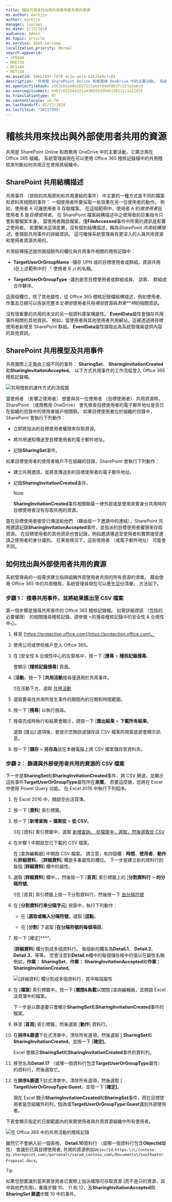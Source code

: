 ```yaml
---
title: 稽核共用來找出與外部使用者共用的資源
ms.author: markjjo
author: markjjo
manager: laurawi
ms.date: 2/13/2018
audience: Admin
ms.topic: article
ms.service: O365-seccomp
localization_priority: Normal
search.appverid:
- SPO160
- MOE150
- BCS160
- MET150
ms.assetid: 50bbf89f-7870-4c2a-ae14-42635e0cfc01
description: '共用是 SharePoint Online 和商務用 OneDrive 中的主要活動。 系統管理員現在可以使用 Office 365 稽核記錄檔中的共用稽核來判斷如何共用正在使用其組織中。 '
ms.openlocfilehash: a363ebe2e8b1697521ab5f84df0b3fc221a2abcd
ms.sourcegitcommit: 9d67cb52544321a430343d39eb336112c1a11d35
ms.translationtype: MT
ms.contentlocale: zh-TW
ms.lasthandoff: 05/17/2019
ms.locfileid: "34157895"
---
```

# <a name="use-sharing-auditing-in-the-office-365-audit-log"></a>稽核共用來找出與外部使用者共用的資源

共用是 SharePoint Online 和商務用 OneDrive 中的主要活動，它廣泛用在 Office 365 組織。 系統管理員現在可以使用 Office 365 稽核記錄檔中的共用稽核來判斷如何共用正在使用其組織中。 
  
## <a name="the-sharepoint-sharing-schema"></a>SharePoint 共用結構描述

共用事件 （排除的共用原則和共用連結的事件） 中主要的一種方式是不同的檔案和資料夾相關的事件： 一個使用者所要採取一些效果在另一位使用者的動作。 例如，使用者 A 可讓使用者 B 存取檔案。 在這個範例中，使用者 A 的*做使用者*且使用者 B 是*目標使用者*。 在 SharePoint 檔案結構描述中之使用者的巨集指令只會影響檔案本身。 當使用者開啟檔案，僅**FileAccessed**事件中所需的資訊是影響之使用者。 若要解決這項差異，沒有個別結構描述，稱為*SharePoint 共用結構描述*，會擷取共用事件的詳細資訊。 這可確保系統管理員有更深入的人員共用資源和使用者資源共用的。 
  
共用結構描述提供兩個額外的欄位與共用事件相關的稽核記錄中： 
  
- **TargetUserOrGroupName** -儲存 UPN 或的目標使用者或群組，資源共用 (在上述範例中的 「 使用者 B 」) 的名稱。 
    
- **TargetUserOrGroupType** -識別是否目標使用者或群組成員、 訪客、 群組或合作夥伴。 
    
這兩個欄位，除了其他屬性，從 Office 365 稽核記錄檔結構描述，例如使用者、 作業及日期可以告訴完整本文*哪些*使用者共用*哪些*資源與*對象**時*的相關資訊。 
  
沒有很重要的共用的本文的另一個資料庫架構屬性。 **EventData**屬性會儲存共用事件相關的其他資訊。 例如，當使用者與其他使用者共用網站，這被透過將目標使用者新增至 SharePoint 群組。 **EventData**屬性擷取此為系統管理員提供內容的其他資訊。 

## <a name="the-sharepoint-sharing-model-and-sharing-events"></a>SharePoint 共用模型及共用事件

共用實際上定義由三個不同的事件： **SharingSet**、 **SharingInvitationCreated**和**SharingInvitaitonAccepted**。 以下方式共用事件的工作流程登入 Office 365 稽核記錄檔。 
  
![共用稽核的運作方式的流程圖](media/d83dd40f-919b-484f-bfd6-5dc8de31bff6.png)
  
當使用者 （影響之使用者） 想要與另一位使用者 （目標使用者） 共用資源時，SharePoint （或商務用 OneDrive） 會先檢查目標使用者的電子郵件地址是否已在組織的目錄中的使用者帳戶相關聯。 如果目標使用者位於組織的目錄中，SharePoint 會執行下列動作：
  
-  立即將指派的目標使用者權限來存取資源。 
    
- 將共用通知傳送至目標使用者的電子郵件地址。
    
- 記錄**SharingSet**事件。 
    
 如果目標使用者的使用者帳戶不在組織的目錄，SharePoint 會執行下列動作： 
  
- 建立共用邀請，並將其傳送到的目標使用者的電子郵件地址。
    
- 記錄**SharingInvitationCreated**事件。 
    
    > [!NOTE]
    > **SharingInvitationCreated**事件相關聯最一律外部或是使用來賓身分共用時的目標使用者沒有存取共用的資源。 
  
當在目標使用者接受已傳送給他們 （藉由按一下邀請中的連結），SharePoint 共用邀請記錄**SharingInvitationAccepted**事件，並指派的目標使用者權限來存取資源。 在目標使用者的其他資訊也會記錄，例如邀請傳送至使用者和實際接受邀請之使用者的身分識別。 在某些情況下，這些使用者 （或電子郵件地址） 可能會不同。 
  

  
## <a name="how-to-identify-resources-shared-with-external-users"></a>如何找出與外部使用者共用的資源

系統管理員的一般需求建立指與組織外部使用者共用的所有資源的清單。 藉由使用 Office 365 中的共用稽核，系統管理員現在可以產生這份清單。 方法如下。
  
### <a name="step-1-search-for-sharing-events-and-export-the-results-to-a-csv-file"></a>步驟 1： 搜尋共用事件，並將結果匯出至 CSV 檔案

第一個步驟是搜尋共用事件的 Office 365 稽核記錄檔。 如需詳細資訊 （包括的必要權限） 的相關搜尋稽核記錄，請參閱 <<c0>的搜尋稽核記錄中的安全性 &amp; 合規性中心。
  
1. 移至 [https://protection.office.com](https://protection.office.com)。
    
2. 使用公司或學校帳戶登入 Office 365。
    
3. 在 [安全性 & 合規性中心的左窗格中，按一下 [**搜尋**  > **稽核記錄搜尋**。
    
    會顯示 [**稽核記錄搜尋**] 頁面。 
    
4. [**活動**，按一下 [**共用活動**搜尋僅適用於共用事件。 
    
    ![在活動下方，選取 [共用活動](media/46bb25b7-1eb2-4adf-903a-cc9ab58639f9.png)
  
5.  選取要尋找共用所發生事件的期間內的日期和時間範圍。 
    
6. 按一下 [**搜尋**] 以執行搜尋。 
    
7. 搜尋完成時執行和結果會顯示，請按一下 [**匯出結果** \> **下載所有結果**。
    
    選取 [匯出] 選項後，會提示您開啟或儲存該 CSV 檔案的視窗底部會顯示訊息。
    
8. 按一下 [**儲存** \> **另存為**並在本機電腦上將 CSV 檔案儲存至資料夾。 
    

  
### <a name="step-2-filter-the-csv-file-for-resources-shared-with-external-users"></a>步驟 2： 篩選與外部使用者共用的資源的 CSV 檔案

下一步是**SharingSet**和**SharingInvitationCreated**事件，將 CSV 篩選，並顯示這些事件**TargetUserOrGroupType**屬性所在**來賓**。 若要這麼做，您將在 Excel 中使用 Power Query 功能。 在 Excel 2016 中執行下列程序。 
  
1. 在 Excel 2016 中，開啟空白活頁簿。
    
2. 按一下 [**資料**] 索引標籤。 
    
3. 按一下 [**新增查詢** \> **檔案從** \> **從 CSV**。
    
    ![在 [資料] 索引標籤中，選取 [新增查詢、 從檔案中，選取，然後選取從 CSV](media/5170ab34-b449-40ea-bd3f-f1432c1c5973.png)
  
4. 在步驟 1 中開啟您已下載的 CSV 檔案。
    
    在 [查詢編輯器] 中開啟 CSV 檔案。 請注意，有四個欄：**時間**、**使用者**、**動作**和**詳細資料**。 [**詳細資料**] 欄是多重屬性的欄位。 下一步是建立新的資料行的每個 [**詳細資料**] 欄中的屬性。 
    
5. 選取 [**詳細資料**] 欄中，，然後按一下 [**首頁**] 索引標籤上的 [**分割資料行** \> **的分隔符號**。
    
    ![在 [首頁] 索引標籤上按一下分割資料行，然後按一下 [由分隔符號](media/aeb503e8-565b-42ea-91e2-9f127a74c00c.png)
  
6. 在 [**分割資料行來分隔字元**] 視窗中，執行下列動作： 
    
      - 在 [**選取或輸入分隔符號**，選取 [**逗點**。
    
      - 在 [**分割**] 下選取 [**在分隔符號的每個項目**。
    
7. 按一下 [確定]****。
    
    [**詳細資料**] 欄分割成多個資料行。 每個新的欄名為**Detail.1**、 **Detail.2**、 **Detail.3**，等等。 您會注意到**Detail.n**欄中的每個儲存格中的值以在屬性名稱例如，**作業： SharingSet**、**作業： SharingInvitationAccepted**和**作業： SharingInvitationCreated**。
    
    ![[詳細資料] 欄分割成多個資料行，其中每個屬性](media/4b104ead-0313-4bd4-b2a9-f143ccb378ac.png)
  
8. 在 [**檔案**] 索引標籤中，按一下 [**關閉&amp;負載**以關閉 [查詢編輯器，並開啟 Excel 活頁簿中的檔案。 
    
    下一步是以篩選要只會顯示**SharingSet**和**SharingInvitationCreated**事件的檔案。 
    
9. 移至 [**首頁**] 索引標籤，然後選取 [**動作**] 資料行。 
    
10. 在**排序&amp;篩選**下拉式清單中，清除所有選項，然後選取 [ **SharingSet**和**SharingInvitationCreated**，並按一下 [**確定]**。
    
    Excel 會顯示**SharingSet**和**SharingInvitationCreated**事件的資料列。 
    
11. 移至名為**Detail.17** （或哪一個資料行包含**TargetUserOrGroupType**屬性） 的資料行，然後選取它。 
    
12. 在**排序&amp;篩選**下拉式清單中，清除所有選項，然後選取 [ **TargetUserOrGroupType:Guest**，並按一下 [**確定]**。
    
    現在 Excel 顯示**SharingInvitationCreated**和**SharingSet**事件，而在目標使用者是您組織外的列，因為值**TargetUserOrGroupType:Guest**識別外部使用者。 
    
下表會顯示指定的日期範圍內的來賓使用者與共用資源組織中所有使用者。
  
![在 Office 365 中的共用活動的稽核記錄](media/0e0ecbe3-c794-4ca6-a2ca-63478fb3bb34.png)
  
雖然它不會納入前一個表格， **Detail.10**資料行 （或哪一個資料行包含**ObjectId**屬性） 會識別已與目標使用者; 共用的資源例如`ObjectId:https:\/\/contoso-my.sharepoint.com\/personal\/sarad_contoso_com\/Documents\/Southwater Proposal.docx`。
  
> [!TIP]
> 如果您想要識別當來賓使用者已實際上指派權限可存取資源 (而不是只的資源，其中與他們共用)，重複步驟 10、 11 和 12，及**SharingInvitationAccepted**和**SharingSet 篩選**步驟 10 中的事件。 
